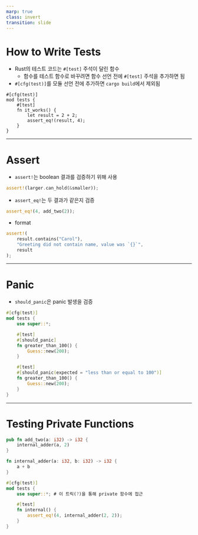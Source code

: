 ```yaml
---
marp: true
class: invert
transition: slide
---
```


# How to Write Tests

- Rust의 테스트 코드는 `#[test]` 주석이 달린 함수
    - 함수를 테스트 함수로 바꾸려면 함수 선언 전에 `#[test]` 주석을 추가하면 됨
- `#[cfg(test)]`를 모듈 선언 전에 추가하면 `cargo build`에서 제외됨
```
#[cfg(test)]
mod tests {
    #[test]
    fn it_works() {
        let result = 2 + 2;
        assert_eq!(result, 4);
    }
}
```

---

# Assert

- `assert!`는 boolean 결과를 검증하기 위해 사용
```rs
assert!(larger.can_hold(&smaller));
```
- `assert_eq!`는 두 결과가 같은지 검증
```rs
assert_eq!(4, add_two(2));
```
- format
```rs
assert!(
    result.contains("Carol"),
    "Greeting did not contain name, value was `{}`",
    result
);
```


---

# Panic

- `should_panic`은 panic 발생을 검증
```rs
#[cfg(test)]
mod tests {
    use super::*;

    #[test]
    #[should_panic]
    fn greater_than_100() {
        Guess::new(200);
    }

    #[test]
    #[should_panic(expected = "less than or equal to 100")]
    fn greater_than_100() {
        Guess::new(200);
    }
}
```

---

# Testing Private Functions

```rs
pub fn add_two(a: i32) -> i32 {
    internal_adder(a, 2)
}

fn internal_adder(a: i32, b: i32) -> i32 {
    a + b
}

#[cfg(test)]
mod tests {
    use super::*; # 이 트릭(?)을 통해 private 함수에 접근

    #[test]
    fn internal() {
        assert_eq!(4, internal_adder(2, 2));
    }
}
```